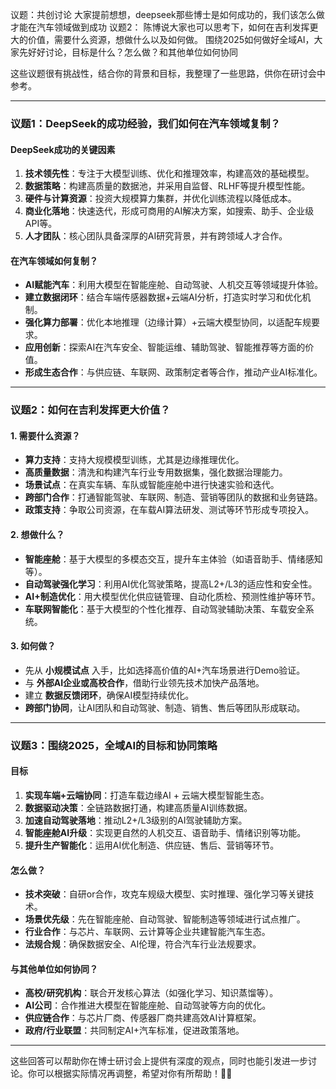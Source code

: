 
议题：共创讨论
大家提前想想，deepseek那些博士是如何成功的，我们该怎么做才能在汽车领域做到成功
议题2：
陈博说大家也可以思考下，如何在吉利发挥更大的价值，需要什么资源，想做什么以及如何做。
围绕2025如何做好全域AI，大家先好好讨论，目标是什么？怎么做？和其他单位如何协同

这些议题很有挑战性，结合你的背景和目标，我整理了一些思路，供你在研讨会中参考。  

---

### **议题1：DeepSeek的成功经验，我们如何在汽车领域复制？**  
#### **DeepSeek成功的关键因素**  
1. **技术领先性**：专注于大模型训练、优化和推理效率，构建高效的基础模型。  
2. **数据策略**：构建高质量的数据池，并采用自监督、RLHF等提升模型性能。  
3. **硬件与计算资源**：投资大规模算力集群，并优化训练流程以降低成本。  
4. **商业化落地**：快速迭代，形成可商用的AI解决方案，如搜索、助手、企业级API等。  
5. **人才团队**：核心团队具备深厚的AI研究背景，并有跨领域人才合作。  

#### **在汽车领域如何复制？**  
- **AI赋能汽车**：利用大模型在智能座舱、自动驾驶、人机交互等领域提升体验。  
- **建立数据闭环**：结合车端传感器数据+云端AI分析，打造实时学习和优化机制。  
- **强化算力部署**：优化本地推理（边缘计算）+云端大模型协同，以适配车规要求。  
- **应用创新**：探索AI在汽车安全、智能运维、辅助驾驶、智能推荐等方面的价值。  
- **形成生态合作**：与供应链、车联网、政策制定者等合作，推动产业AI标准化。  

---

### **议题2：如何在吉利发挥更大价值？**  
#### **1. 需要什么资源？**  
- **算力支持**：支持大规模模型训练，尤其是边缘推理优化。  
- **高质量数据**：清洗和构建汽车行业专用数据集，强化数据治理能力。  
- **场景试点**：在真实车辆、车队或智能座舱中进行快速实验和迭代。  
- **跨部门合作**：打通智能驾驶、车联网、制造、营销等团队的数据和业务链路。  
- **政策支持**：争取公司资源，在车载AI算法研发、测试等环节形成专项投入。  

#### **2. 想做什么？**  
- **智能座舱**：基于大模型的多模态交互，提升车主体验（如语音助手、情绪感知等）。  
- **自动驾驶强化学习**：利用AI优化驾驶策略，提高L2+/L3的适应性和安全性。  
- **AI+制造优化**：用大模型优化供应链管理、自动化质检、预测性维护等环节。  
- **车联网智能化**：基于大模型的个性化推荐、自动驾驶辅助决策、车载安全系统。  

#### **3. 如何做？**  
- 先从 **小规模试点** 入手，比如选择高价值的AI+汽车场景进行Demo验证。  
- 与 **外部AI企业或高校合作**，借助行业领先技术加快产品落地。  
- 建立 **数据反馈闭环**，确保AI模型持续优化。  
- **跨部门协同**，让AI团队和自动驾驶、制造、销售、售后等团队形成联动。  

---

### **议题3：围绕2025，全域AI的目标和协同策略**  
#### **目标**  
1. **实现车端+云端协同**：打造车载边缘AI + 云端大模型智能生态。  
2. **数据驱动决策**：全链路数据打通，构建高质量AI训练数据。  
3. **加速自动驾驶落地**：推动L2+/L3级别的AI驾驶辅助方案。  
4. **智能座舱AI升级**：实现更自然的人机交互、语音助手、情绪识别等功能。  
5. **提升生产智能化**：运用AI优化制造、供应链、售后、营销等环节。  

#### **怎么做？**  
- **技术突破**：自研or合作，攻克车规级大模型、实时推理、强化学习等关键技术。  
- **场景优先级**：先在智能座舱、自动驾驶、智能制造等领域进行试点推广。  
- **行业合作**：与芯片、车联网、云计算等企业共建智能汽车生态。  
- **法规合规**：确保数据安全、AI伦理，符合汽车行业法规要求。  

#### **与其他单位如何协同？**  
- **高校/研究机构**：联合开发核心算法（如强化学习、知识蒸馏等）。  
- **AI公司**：合作推进大模型在智能座舱、自动驾驶等方向的优化。  
- **供应链合作**：与芯片厂商、传感器厂商共建高效AI计算框架。  
- **政府/行业联盟**：共同制定AI+汽车标准，促进政策落地。  

---

这些回答可以帮助你在博士研讨会上提供有深度的观点，同时也能引发进一步讨论。你可以根据实际情况再调整，希望对你有所帮助！🚗💡
